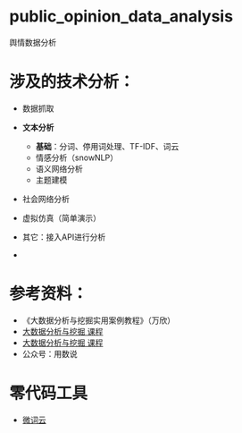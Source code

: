 # public_opinion_data_analysis
舆情数据分析

# 涉及的技术分析：

- 数据抓取
- **文本分析**
  - **基础**：分词、停用词处理、TF-IDF、词云
  - 情感分析（snowNLP）
  - 语义网络分析
  - 主题建模

- 社会网络分析

- 虚拟仿真（简单演示）
- 其它：接入API进行分析
- 



# 参考资料：

- 《大数据分析与挖掘实用案例教程》（万欣）
- [大数据分析与挖掘 课程](https://xue.51zhy.cn/p/t_pc/goods_pc_detail/goods_detail/p_6268ebb5e4b01c509aa90974?fromH5=true&entry_type=2002&type=3&share_type=5&share_user_id=anonymous_PI0ITWJPKFiU8ZzGJ&entry=2)
- [大数据分析与挖掘 课程](https://www.xueyinonline.com/detail/225725832)
- 公众号：用数说

# 零代码工具
- [微词云](https://www.weiciyun.com/)

